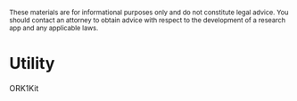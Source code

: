 # 
<sub>These materials are for informational purposes only and do not constitute legal advice. You should contact an attorney to obtain advice with respect to the development of a research app and any applicable laws.</sub>

# Utility
ORK1Kit 
